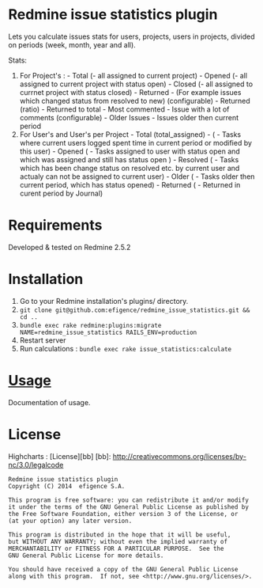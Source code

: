 # Redmine issue statistics plugin

Lets you calculate issues stats for users, projects, users in projects, divided on periods (week, month, year and all).

Stats: 
  1. For Project's : 
    - Total (- all assigned to current project)
    - Opened (- all assigned to current project with status open)
    - Closed (- all assigned to currnet project with status closed)
    - Returned - (For example issues which changed status from resolved to new) (configurable)
    - Returned (ratio) - Returned to total
    - Most commented - Issue with a lot of comments (configurable)
    - Older Issues - Issues older then current period
  2. For User's and User's per Project
    - Total (total_assigned) - ( - Tasks where current users logged spent time in current period or modified by this user)
    - Opened ( - Tasks assigned to user with status open and which was assigned and still has status open
)
    - Resolved ( - Tasks which has been change status on resolved etc. by current user and actualy can not be assigned to current user)
    - Older ( - Tasks older then current period, which has status opened)
    - Returned ( - Returned in curent period by Journal)


# Requirements

Developed & tested on Redmine 2.5.2

# Installation

1. Go to your Redmine installation's plugins/ directory.
2. `git clone git@github.com:efigence/redmine_issue_statistics.git && cd ..`
3. `bundle exec rake redmine:plugins:migrate NAME=redmine_issue_statistics RAILS_ENV=production`
4. Restart server
5. Run calculations : `bundle exec rake issue_statistics:calculate`

# [Usage](https://github.com/efigence/redmine_issue_statistics/blob/master/Documentation.md)

  Documentation of usage.
  
# License 

  Highcharts  : [License][bb]
  [bb]: http://creativecommons.org/licenses/by-nc/3.0/legalcode
  
    Redmine issue statistics plugin
    Copyright (C) 2014  efigence S.A.
    
    This program is free software: you can redistribute it and/or modify
    it under the terms of the GNU General Public License as published by
    the Free Software Foundation, either version 3 of the License, or
    (at your option) any later version.
    
    This program is distributed in the hope that it will be useful,
    but WITHOUT ANY WARRANTY; without even the implied warranty of
    MERCHANTABILITY or FITNESS FOR A PARTICULAR PURPOSE.  See the
    GNU General Public License for more details.
    
    You should have received a copy of the GNU General Public License
    along with this program.  If not, see <http://www.gnu.org/licenses/>.
